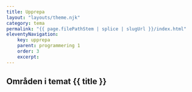 ```yaml
---
title: Upprepa
layout: "layouts/theme.njk"
category: tema
permalink: "{{ page.filePathStem | splice | slugUrl }}/index.html"
eleventyNavigation:
    key: upprepa
    parent: programmering 1
    order: 3
    excerpt: 
---
```

## Områden i temat {{ title }}
